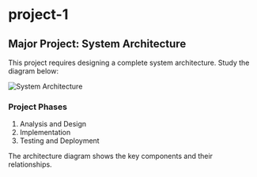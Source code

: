 # project-1

## Major Project: System Architecture

This project requires designing a complete system architecture. Study the
diagram below:

![System Architecture](static/architecture.png)

### Project Phases

1. Analysis and Design
2. Implementation
3. Testing and Deployment

The architecture diagram shows the key components and their relationships.
